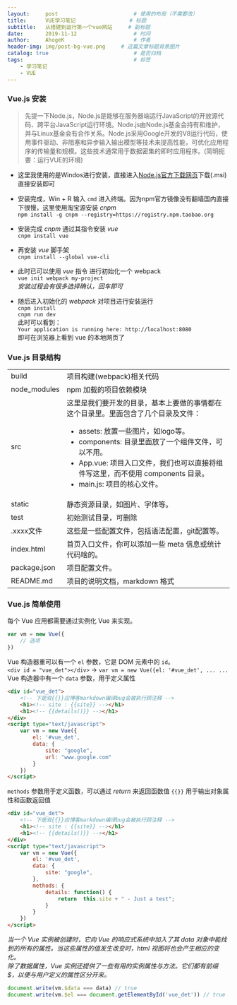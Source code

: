 ```yaml
---
layout:     post                        # 使用的布局（不需要改）
title:      VUE学习笔记                 # 标题
subtitle:   从搭建到运行第一个vue网站     # 副标题
date:       2019-11-12                  # 时间
author:     AhogeK                      # 作者
header-img: img/post-bg-vue.png     # 这篇文章标题背景图片
catalog: true                           # 是否归档
tags:                                   # 标签
    - 学习笔记
    - VUE
---
```

### Vue.js 安装
> 先提一下Node.js，Node.js是能够在服务器端运行JavaScript的开放源代码、跨平台JavaScript运行环境。Node.js由Node.js基金会持有和维护，并与Linux基金会有合作关系。Node.js采用Google开发的V8运行代码，使用事件驱动、非阻塞和异步输入输出模型等技术来提高性能，可优化应用程序的传输量和规模。这些技术通常用于数据密集的即时应用程序。(简明扼要：运行VUE的环境)

* 这里我使用的是Windos进行安装，直接进入[Node.js官方下载网页](https://nodejs.org/en/download/)下载(.msi)直接安装即可

* 安装完成，Win + R 输入 ``cmd`` 进入终端。因为npm官方镜像没有翻墙国内直接下很慢，这里使用淘宝源安装 *cnpm*<br>
``npm install -g cnpm --registry=https://registry.npm.taobao.org``

* 安装完成 *cnpm* 通过其指令安装 *vue*<br>
``cnpm install vue``

* 再安装 *vue* 脚手架<br>
``cnpm install --global vue-cli``

* 此时已可以使用 *vue* 指令 进行初始化一个 webpack<br>
``vue init webpack my-project``<br>
*安装过程会有很多选择确认，回车即可*

* 随后进入初始化的 *webpack* 对项目进行安装运行<br>
``cnpm install``<br>
``cnpm run dev``<br>
此时可以看到：<br>
``Your application is running here: http://localhost:8080``<br>
即可在浏览器上看到 vue 的本地网页了 

### Vue.js 目录结构

<table>
<tbody>
<tr>
<td align="left">build</td>
<td align="left">项目构建(webpack)相关代码</td>
</tr>
<tr>
<td align="left">node_modules</td>
<td align="left">npm 加载的项目依赖模块</td>
</tr>
<tr>
<td align="left">src</td>
<td align="left">这里是我们要开发的目录，基本上要做的事情都在这个目录里。里面包含了几个目录及文件：<ul><li>assets: 放置一些图片，如logo等。</li><li>components: 目录里面放了一个组件文件，可以不用。</li><li>App.vue: 项目入口文件，我们也可以直接将组件写这里，而不使用 components 目录。</li><li>main.js: 项目的核心文件。</li></ul></td>
</tr>
<tr>
<td align="left">static</td>
<td align="left">静态资源目录，如图片、字体等。</td>
</tr>
<tr>
<td align="left">test</td>
<td align="left">初始测试目录，可删除</td>
</tr>
<tr>
<td align="left">.xxxx文件</td>
<td align="left">这些是一些配置文件，包括语法配置，git配置等。</td>
</tr>
<tr>
<td align="left">index.html</td>
<td align="left">首页入口文件，你可以添加一些 meta 信息或统计代码啥的。</td>
</tr>
<tr>
<td align="left">package.json</td>
<td align="left">项目配置文件。</td>
</tr>
<tr>
<td align="left">README.md</td>
<td align="left">项目的说明文档，markdown 格式</td>
</tr>
</tbody>
</table>

### Vue.js 简单使用
每个 Vue 应用都需要通过实例化 Vue 来实现。

```js
var vm = new Vue({
    // 选项
})
```

Vue 构造器重可以有一个 ``el`` 参数，它是 DOM 元素中的 ``id``。<br>
``<div id = "vue_det"></div>`` → ``var vm = new Vue({el: '#vue_det', ... ...``<br>
Vue 构造器中有一个 ``data`` 参数，用于定义属性

```html
<div id="vue_det">
    <!-- 下是双{{}}应博客markdown编译bug会被执行顾注释 -->
    <h1><!-- site : {{site}} --></h1>
    <h1><!-- {{details()}} --></h1>
</div>
<script type="text/javascript">
    var vm = new Vue({
        el: '#vue_det',
        data: {
            site: "google",
            url: "www.google.com"
        }
    })
</script>
```

``methods`` 参数用于定义函数，可以通过 *return* 来返回函数值
``{{}}`` 用于输出对象属性和函数返回值

```html
<div id="vue_det">
    <!-- 下是双{{}}应博客markdown编译bug会被执行顾注释 -->
    <h1><!-- site : {{site}} --></h1>
    <h1><!-- {{details()}} --></h1>
</div>
<script type="text/javascript">
    var vm = new Vue({
        el: '#vue_det',
        data: {
            site: "google",
        },
        methods: {
            details: function() {
                return  this.site + " - Just a test";
            }
        }
    })
</script>
```

*当一个 Vue 实例被创建时，它向 Vue 的响应式系统中加入了其 data 对象中能找到的所有的属性。当这些属性的值发生改变时，html 视图将也会产生相应的变化。*<br>
*除了数据属性，Vue 实例还提供了一些有用的实例属性与方法。它们都有前缀 $，以便与用户定义的属性区分开来。*

```js
document.write(vm.$data === data) // true
document.write(vm.$el === document.getElementById('vue_det')) // true
```